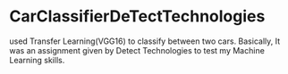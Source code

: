 # CarClassifierDeTectTechnologies
used Transfer Learning(VGG16) to classify between two cars. Basically, It was an assignment given by Detect Technologies to test my Machine Learning skills.
